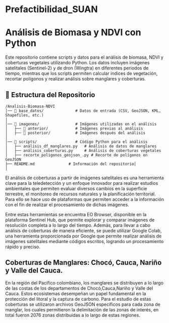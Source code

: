 # Prefactibilidad_SUAN
# Análisis de Biomasa y NDVI con Python

Este repositorio contiene scripts y datos para el análisis de biomasa, NDVI y coberturas vegetales utilizando Python. Los datos incluyen imágenes satelitales (Sentinel-2) y de dron (Wingtra) en diferentes periodos de tiempo, mientras que los scripts permiten calcular índices de vegetación, recortar polígonos y realizar análisis sobre manglares y coberturas.

## 📂 Estructura del Repositorio

```
/Analisis-Biomasa-NDVI
│── 📁 base_datos/              # Datos de entrada (CSV, GeoJSON, KML, Shapefiles, etc.)
│
│── 📁 imagenes/                # Imágenes utilizadas en el análisis
│   ├── 📁 anterior/            # Imágenes previas al análisis
│   ├── 📁 posterior/           # Imágenes después del análisis
│
│── 📁 scripts/                 # Código Python para el análisis
│   ├── análisis_df_manglares.py   # Análisis de datos de manglares
│   ├── análisis_coberturas.py     # Análisis de coberturas vegetales
│   ├── recorte_poligonos_geojson_.py # Recorte de polígonos en GeoJSON
├── README.md               # Información del repositorio│
│
```

El análisis de coberturas a partir de imágenes satelitales es una herramienta clave para la teledetección y un enfoque innovador para realizar estudios ambientales que permiten evaluar diversos cambios en la superficie terrestre, el monitoreo de recursos naturales y la planificación territorial. Para ello se hace uso de plataformas que permiten acceder a la información con el fin de realizar el procesamiento de dichas imágenes. 

Entre estas herramientas se encuentra EO Browser, disponible en la plataforma Sentinel Hub, que permite explorar y comparar imágenes de resolución completa a lo largo del tiempo. Además, para llevar a cabo análisis de coberturas de manera eficiente, se puede utilizar Google Colab, una herramienta proporcionada por Google que permite realizar análisis de imágenes satelitales mediante códigos escritos, logrando un procesamiento rápido y preciso. 

## Coberturas de Manglares: Chocó, Cauca, Nariño y Valle del Cauca.
En la región del Pacifico colombiano, los manglares se distribuyen a lo largo de las costas de los departamentos de Chocó,Cauca,Nariño y Valle del Cauca. Estos ecosistemas desempeñan un papel fundamental en la protección del litoral y la captura de carbono. Para el estudio de estas coberturas se utilizaron archivos GeoJSON específicos para cada zona de manglar, los cuales permitieron la delimitación de las zonas de interés, en total fueron 2076 zonas distribuidas a lo largo de estas regiones.  

